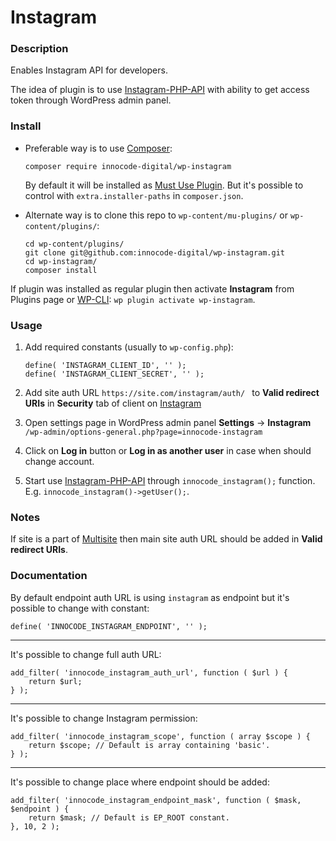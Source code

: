 # Instagram

### Description

Enables Instagram API for developers.

The idea of plugin is to use [Instagram-PHP-API](https://github.com/cosenary/Instagram-PHP-API)
with ability to get access token through WordPress admin panel.

### Install

- Preferable way is to use [Composer](https://getcomposer.org/):

    ````
    composer require innocode-digital/wp-instagram
    ````

    By default it will be installed as [Must Use Plugin](https://codex.wordpress.org/Must_Use_Plugins).
    But it's possible to control with `extra.installer-paths` in `composer.json`.

- Alternate way is to clone this repo to `wp-content/mu-plugins/` or `wp-content/plugins/`:

    ````
    cd wp-content/plugins/
    git clone git@github.com:innocode-digital/wp-instagram.git
    cd wp-instagram/
    composer install
    ````

If plugin was installed as regular plugin then activate **Instagram** from Plugins page 
or [WP-CLI](https://make.wordpress.org/cli/handbook/): `wp plugin activate wp-instagram`.

### Usage

1. Add required constants (usually to `wp-config.php`):

    ````
    define( 'INSTAGRAM_CLIENT_ID', '' );
    define( 'INSTAGRAM_CLIENT_SECRET', '' );
    ````
    
2. Add site auth URL `https://site.com/instagram/auth/ ` to **Valid redirect URIs** 
in **Security** tab of client on [Instagram](https://www.instagram.com/developer/) 

3. Open settings page in WordPress admin panel **Settings** -> **Instagram** 
`/wp-admin/options-general.php?page=innocode-instagram`

4. Click on **Log in** button or **Log in as another user** in case when should change
account.

5. Start use [Instagram-PHP-API](https://github.com/cosenary/Instagram-PHP-API) through
`innocode_instagram();` function. E.g. `innocode_instagram()->getUser();`.

### Notes

If site is a part of [Multisite](https://wordpress.org/support/article/create-a-network/)
then main site auth URL should be added in **Valid redirect URIs**.

### Documentation

By default endpoint auth URL is using `instagram` as endpoint but it's possible to
change with constant:

````
define( 'INNOCODE_INSTAGRAM_ENDPOINT', '' );
````

---

It's possible to change full auth URL:

````
add_filter( 'innocode_instagram_auth_url', function ( $url ) {
    return $url;
} );
````

---

It's possible to change Instagram permission:

````
add_filter( 'innocode_instagram_scope', function ( array $scope ) {
    return $scope; // Default is array containing 'basic'.
} );
````

---

It's possible to change place where endpoint should be added:

````
add_filter( 'innocode_instagram_endpoint_mask', function ( $mask, $endpoint ) {
    return $mask; // Default is EP_ROOT constant.
}, 10, 2 );
````
